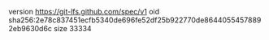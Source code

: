 version https://git-lfs.github.com/spec/v1
oid sha256:2e78c837451ecfb5340de696fe52df25b922770de86440554578892eb9630d6c
size 33334
